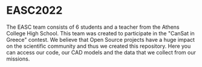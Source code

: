 # EASC2022

The EASC team consists of 6 students and a teacher from the Athens College High School. This team was created to participate in the "CanSat in Greece" contest. We believe that Open Source projects have a huge impact on the scientific community and thus we created this repository. Here you can access our code, our CAD models and the data that we collect from our missions.
